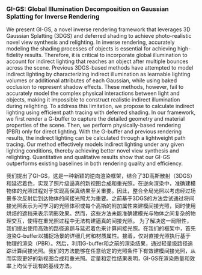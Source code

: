 ### GI-GS: Global Illumination Decomposition on Gaussian Splatting for Inverse Rendering

We present GI-GS, a novel inverse rendering framework that leverages 3D Gaussian Splatting (3DGS) and deferred shading to achieve photo-realistic novel view synthesis and relighting. In inverse rendering, accurately modeling the shading processes of objects is essential for achieving high-fidelity results. Therefore, it is critical to incorporate global illumination to account for indirect lighting that reaches an object after multiple bounces across the scene. Previous 3DGS-based methods have attempted to model indirect lighting by characterizing indirect illumination as learnable lighting volumes or additional attributes of each Gaussian, while using baked occlusion to represent shadow effects. These methods, however, fail to accurately model the complex physical interactions between light and objects, making it impossible to construct realistic indirect illumination during relighting. To address this limitation, we propose to calculate indirect lighting using efficient path tracing with deferred shading. In our framework, we first render a G-buffer to capture the detailed geometry and material properties of the scene. Then, we perform physically-based rendering (PBR) only for direct lighting. With the G-buffer and previous rendering results, the indirect lighting can be calculated through a lightweight path tracing. Our method effectively models indirect lighting under any given lighting conditions, thereby achieving better novel view synthesis and relighting. Quantitative and qualitative results show that our GI-GS outperforms existing baselines in both rendering quality and efficiency.

我们提出了GI-GS，这是一种新颖的逆向渲染框架，结合了3D高斯散射（3DGS）和延迟着色，实现了照片级逼真的新视图合成和重光照。在逆向渲染中，准确建模物体的光照过程对于实现高保真结果至关重要。因此，整合全局光照以考虑经过场景多次反射后到达物体的间接光照尤为重要。之前基于3DGS的方法尝试通过将间接光照表示为可学习的光照体积或每个高斯的附加属性来建模间接光照，同时使用烘焙的遮挡来表示阴影效果。然而，这些方法未能准确建模光与物体之间复杂的物理交互，使得在重光照过程中无法构建逼真的间接光照。
为了解决这一局限性，我们提出使用高效的路径追踪与延迟着色来计算间接光照。在我们的框架中，首先渲染G-buffer以捕捉场景的详细几何和材质属性。接着，仅对直接光照执行基于物理的渲染（PBR）。然后，利用G-buffer和之前的渲染结果，通过轻量级路径追踪计算间接光照。我们的方法能够在任意给定的光照条件下有效建模间接光照，从而实现更好的新视图合成和重光照。定量和定性结果表明，GI-GS在渲染质量和效率上均优于现有的基线方法。
